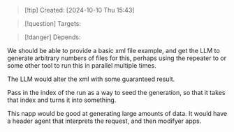 
>[!tip] Created: [2024-10-10 Thu 15:43]

>[!question] Targets: 

>[!danger] Depends: 

We should be able to provide a basic xml file example, and get the LLM to generate arbitrary numbers of files for this, perhaps using the repeater to or some other tool to run this in parallel multiple times.

The LLM would alter the xml with some guaranteed result.

Pass in the index of the run as a way to seed the generation, so that it takes that index and turns it into something.

This napp would be good at generating large amounts of data.  It would have a header agent that interprets the request, and then modifyer apps.


